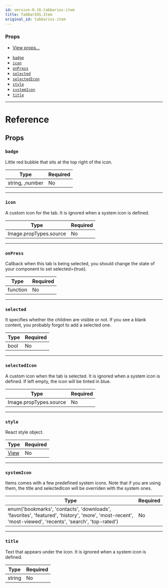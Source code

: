 ```yaml
---
id: version-0.16-tabbarios-item
title: TabBarIOS.Item
original_id: tabbarios-item
---
```


### Props

- [View props...](view.md#props)

* [`badge`](tabbarios-item.md#badge)
* [`icon`](tabbarios-item.md#icon)
* [`onPress`](tabbarios-item.md#onpress)
* [`selected`](tabbarios-item.md#selected)
* [`selectedIcon`](tabbarios-item.md#selectedicon)
* [`style`](tabbarios-item.md#style)
* [`systemIcon`](tabbarios-item.md#systemicon)
* [`title`](tabbarios-item.md#title)

---

# Reference

## Props

### `badge`

Little red bubble that sits at the top right of the icon.

| Type            | Required |
| --------------- | -------- |
| string, ,number | No       |

---

### `icon`

A custom icon for the tab. It is ignored when a system icon is defined.

| Type                   | Required |
| ---------------------- | -------- |
| Image.propTypes.source | No       |

---

### `onPress`

Callback when this tab is being selected, you should change the state of your component to set selected={true}.

| Type     | Required |
| -------- | -------- |
| function | No       |

---

### `selected`

It specifies whether the children are visible or not. If you see a blank content, you probably forgot to add a selected one.

| Type | Required |
| ---- | -------- |
| bool | No       |

---

### `selectedIcon`

A custom icon when the tab is selected. It is ignored when a system icon is defined. If left empty, the icon will be tinted in blue.

| Type                   | Required |
| ---------------------- | -------- |
| Image.propTypes.source | No       |

---

### `style`

React style object.

| Type                  | Required |
| --------------------- | -------- |
| [View](view.md#style) | No       |

---

### `systemIcon`

Items comes with a few predefined system icons. Note that if you are using them, the title and selectedIcon will be overriden with the system ones.

| Type                                                                                                                                                   | Required |
| ------------------------------------------------------------------------------------------------------------------------------------------------------ | -------- |
| enum('bookmarks', 'contacts', 'downloads', 'favorites', 'featured', 'history', 'more', 'most-recent', 'most-viewed', 'recents', 'search', 'top-rated') | No       |

---

### `title`

Text that appears under the icon. It is ignored when a system icon is defined.

| Type   | Required |
| ------ | -------- |
| string | No       |
